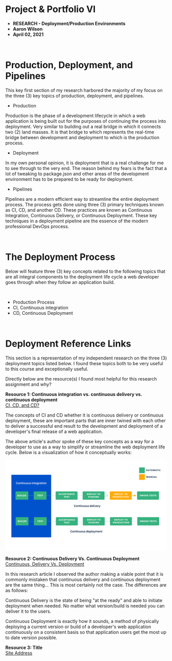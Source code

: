 <br>

# Project & Portfolio VI 

* **RESEARCH - Deployment/Production Environments**
* **Aaron Wilson**
* **April 02, 2021**

<br>

# Production, Deployment, and Pipelines
This key first section of my research harbored the majority of my focus on the three (3) key topics of production, deployment, and pipelines.

* Production

Production is the phase of a development lifecycle in which a web application is being built out for the purposes of continuing the process into deployment. Very similar to building out a real bridge in which it connects two (2) land masses. It is that bridge to which represents the real-time bridge between development and deployment to which is the production process.

* Deployment

In my own personal opinion, it is deployment that is a real challenge for me to see through to the very end. The reason behind my fears is the fact that a lot of tweaking to package.json and other areas of the development environment has to be prepared to be ready for deployment. 

* Pipelines

Pipelines are a modern efficient way to streamline the entire deployment process. The process gets done using three (3) primary techniques known as CI, CD, and another CD. These practices are known as Continuous Integration, Continuous Delivery, or Continuous Deployment. These key techniques in a deployment pipeline are the essence of the modern professional DevOps process.  

<br>

# The Deployment Process
Below will feature three (3) key concepts related to the following topics that are all integral components to the deployment life cycle a web developer goes through when they follow an application build.

<br>

* Production Process 
* CI, Continuous integration
* CD, Continuous Deployment

<br>

# Deployment Reference Links
This section is a representation of my independent research on the three (3) deployment topics listed below. I found these topics both to be very useful to this course and exceptionally useful.  

Directly below are the resource(s) I found most helpful for this research assignment and why? 


**Resource 1: Continuous integration vs. continuous delivery vs. continuous deployment**  
[CI, CD, and CD?](https://www.atlassian.com/continuous-delivery/principles/continuous-integration-vs-delivery-vs-deployment/)

The concepts of CI and CD whether it is continuous delivery or continuous deployment, these are important parts that are inner twined with each other to deliver a successful end result to the development and deployment of a developer's final release of a web application.

The above article's author spoke of these key concepts as a way for a developer to use as a way to simplify or streamline the web deployment life cycle. Below is a visualization of how it conceptually works:

![CI, CD Image](./ci-cd.png)

**Resource 2: Continuous Delivery Vs. Continuous Deployment**    
[Continuous, Delivery Vs. Deployment](https://dzone.com/articles/continuous-delivery-vs-continuous-deployment-an-ov)

In this research article I observed the author making a viable point that it is commonly mistaken that continuous delivery and continuous deployment are the same thing... This is most certainly not the case. The differences are as follows:

Continuous Delivery is the state of being "at the ready" and able to initiate deployment when needed. No matter what version/build is needed you can deliver it to the users.

Continuous Deployment is exactly how it sounds, a method of physically deploying a current version or build of a developer's web application continuously on a consistent basis so that application users get the most up to date version possible.

**Resource 3: Title**      
[Site Address](https://www.someaddress.com/full/url/)




